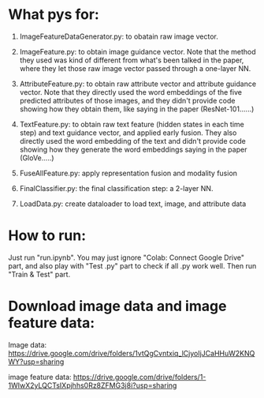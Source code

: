 # What pys for:
1. ImageFeatureDataGenerator.py: to obatain raw image vector.

2. ImageFeature.py: to obtain image guidance vector. Note that the method they used was kind of different from
what's been talked in the paper, where they let those raw image vector passed through a one-layer NN.

3. AttributeFeature.py: to obtain raw attribute vector and attribute guidance vector. Note that they directly used the 
word embeddings of the five predicted attributes of those images, and they didn't provide code showing how they 
obtain them, like saying in the paper (ResNet-101......)

4. TextFeature.py: to obtain raw text feature (hidden states in each time step) and text guidance vector, and applied
early fusion. They also directly used the word embedding of the text and didn't provide code showing how they
generate the word embeddings saying in the paper (GloVe.....)

5. FuseAllFeature.py: apply representation fusion and modality fusion

6. FinalClassifier.py: the final classification step: a 2-layer NN.

7. LoadData.py: create dataloader to load text, image, and attribute data

# How to run:
Just run "run.ipynb". You may just ignore "Colab: Connect Google Drive" part, and also play with "Test .py" part to check if all .py work well. Then run "Train & Test" part.

# Download image data and image feature data:
Image data: https://drive.google.com/drive/folders/1vtQgCvntxiq_lCjyoIjJCaHHuW2KNQWY?usp=sharing

image feature data: https://drive.google.com/drive/folders/1-1WIwX2yLQCTsIXpjhhs0Rz8ZFMG3j8i?usp=sharing
